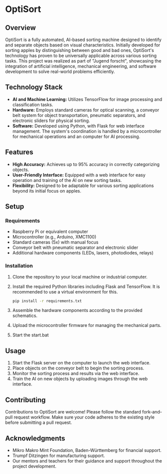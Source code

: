 # OptiSort

## Overview
OptiSort is a fully automated, AI-based sorting machine designed to identify and separate objects based on visual characteristics. Initially developed for sorting apples by distinguishing between good and bad ones, OptiSort's technology has proven to be universally applicable across various sorting tasks. This project was realized as part of "Jugend forscht", showcasing the integration of artificial intelligence, mechanical engineering, and software development to solve real-world problems efficiently.

## Technology Stack
- **AI and Machine Learning:** Utilizes TensorFlow for image processing and classification tasks.
- **Hardware:** Employs standard cameras for optical scanning, a conveyor belt system for object transportation, pneumatic separators, and electronic sliders for physical sorting.
- **Software:** Developed using Python, with Flask for web interface management. The system's coordination is handled by a microcontroller for mechanical operations and an computer for AI processing.

## Features
- **High Accuracy:** Achieves up to 95% accuracy in correctly categorizing objects.
- **User-Friendly Interface:** Equipped with a web interface for easy operation and training of the AI on new sorting tasks.
- **Flexibility:** Designed to be adaptable for various sorting applications beyond its initial focus on apples.

## Setup
### Requirements
- Raspberry Pi or equivalent computer
- Microcontroller (e.g., Arduino, XMC1100)
- Standard cameras (5x) with manual focus
- Conveyor belt with pneumatic separator and electronic slider
- Additional hardware components (LEDs, lasers, photodiodes, relays)

### Installation
1. Clone the repository to your local machine or industrial computer.
2. Install the required Python libraries including Flask and TensorFlow. It is recommended to use a virtual environment for this.
   
    ```bash
    pip install -r requirements.txt
    ```
3. Assemble the hardware components according to the provided schematics.
4. Upload the microcontroller firmware for managing the mechanical parts.
5. Start the start.bat

## Usage
1. Start the Flask server on the computer to launch the web interface.
2. Place objects on the conveyor belt to begin the sorting process.
3. Monitor the sorting process and results via the web interface.
4. Train the AI on new objects by uploading images through the web interface.

## Contributing
Contributions to OptiSort are welcome! Please follow the standard fork-and-pull request workflow. Make sure your code adheres to the existing style before submitting a pull request.

## Acknowledgments
- Mikro Makro Mint Foundation, Baden-Württemberg for financial support.
- Trumpf Ditzingen for manufacturing support.
- Our mentors and teachers for their guidance and support throughout the project development.
